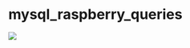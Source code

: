 # mysql_raspberry_queries

![](https://github.com/eiithel/mysql_raspberry_queries/documents/UML_UML_queries.png )
 
